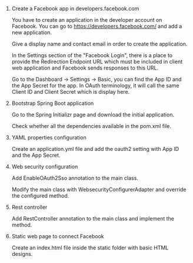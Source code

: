 1. Create a Facebook app in developers.facebook.com

   You have to create an application in the developer account on Facebook. You can go to https://developers.facebook.com/ and add a
   new application.
   
   Give a display name and contact email in order to create the application.
   
   In the Settings section of the "Facebook Login", there is a place to provide the Redirection Endpoint URL which must be included 
   in client web application and Facebook sends responses to this URL.
   
   Go to the Dashboard -> Settings -> Basic, you can find the App ID and the App Secret for the app. In OAuth terminology, it will 
   call the same Client ID and Client Secret which is display here.
   
2. Bootstrap Spring Boot application

   Go to the Spring Initializr page and download the initial application.
   
   Check whether all the dependencies available in the pom.xml file.

3. YAML properties configuration

   Create an application.yml file and add the oauth2 setting with App ID and the App Secret.

4. Web security configuration

   Add EnableOAuth2Sso annotation to the main class.
  
   Modify the main class with WebsecurityConfigurerAdapter and override the configured method.

5. Rest controller

   Add RestController annotation to the main class and implement the method.

6. Static web page to connect Facebook

   Create an index.html file inside the static folder with basic HTML designs.
